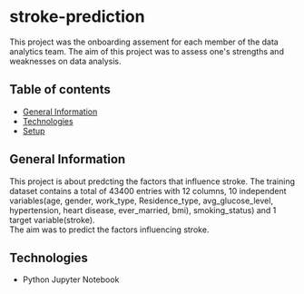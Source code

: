 # stroke-prediction
This project was the onboarding assement for each member of the data analytics team. The aim of this project was to assess one's strengths and weaknesses on data analysis.

## Table of contents
* [General Information](#General-information)
* [Technologies](#technologies)
* [Setup](#setup)

## General Information
This project is about predcting the factors that influence stroke. The training dataset contains a total of 43400 entries with 12 columns, 10 independent variables(age, gender, work_type, Residence_type, avg_glucose_level, hypertension, heart disease, ever_married, bmi), smoking_status) and 1 target variable(stroke).  
The aim was to predict the factors influencing stroke.

## Technologies
* Python
Jupyter Notebook
